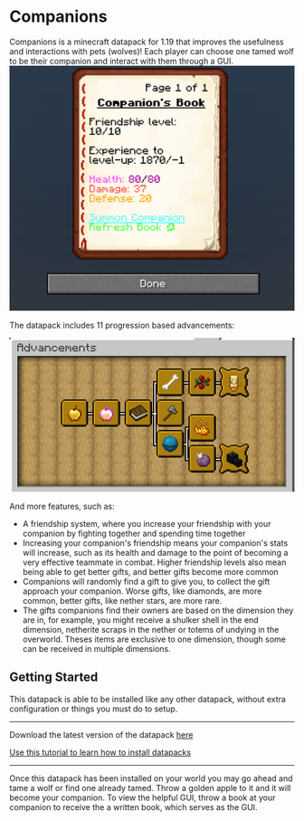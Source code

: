 # Companions

Companions is a minecraft datapack for 1.19 that improves the usefulness and interactions with pets (wolves)! Each player can choose one tamed wolf to be their companion and interact with them through a GUI.
![Display of datapack's GUI](resources/preview_gui.png)

The datapack includes 11 progression based advancements:

![Display of datapack's advancements](resources/preview_advancements.png)

And more features, such as:
- A friendship system, where you increase your friendship with your companion by fighting together and spending time together
- Increasing your companion's friendship means your companion's stats will increase, such as its health and damage to the point of becoming a very effective teammate in combat. Higher friendship levels also mean being able to get better gifts, and better gifts become more common
- Companions will randomly find a gift to give you, to collect the gift approach your companion. Worse gifts, like diamonds, are more common, better gifts, like nether stars, are more rare.
- The gifts companions find their owners are based on the dimension they are in, for example, you might receive a shulker shell in the end dimension, netherite scraps in the nether or totems of undying in the overworld. Theses items are exclusive to one dimension, though some can be received in multiple dimensions.

## Getting Started
This datapack is able to be installed like any other datapack, without extra configuration or things you must do to setup.

---

Download the latest version of the datapack [here](https://github.com/supercam19/Companions/releases/latest)

[Use this tutorial to learn how to install datapacks](https://www.planetminecraft.com/blog/how-to-download-and-install-minecraft-data-packs/)

---

Once this datapack has been installed on your world you may go ahead and tame a wolf or find one already tamed. Throw a golden apple to it and it will become your companion. To view the helpful GUI, throw a book at your companion to receive the a written book, which serves as the GUI.